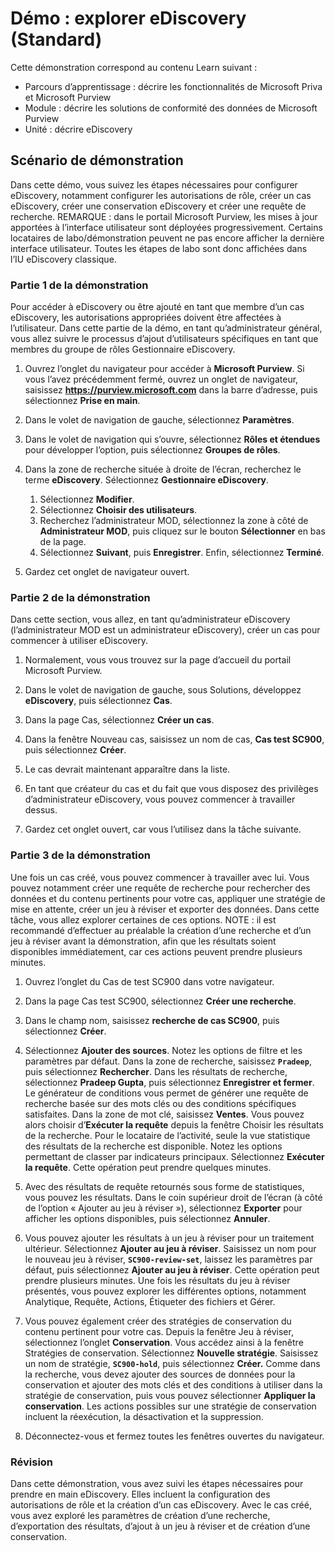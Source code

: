 <!---
---
Démonstration : titre : « Explorer eDiscovery » Parcours d’apprentissage/Module/Unité : « Décrire les fonctionnalités de Microsoft Priva et Microsoft Purview ; Module 3 : décrire les solutions de conformité des données de Microsoft Purview ; Unité 2 : décrire eDiscovery »
---
--->

# Démo : explorer eDiscovery (Standard)

Cette démonstration correspond au contenu Learn suivant :

- Parcours d’apprentissage : décrire les fonctionnalités de Microsoft Priva et Microsoft Purview
- Module : décrire les solutions de conformité des données de Microsoft Purview
- Unité : décrire eDiscovery

## Scénario de démonstration

Dans cette démo, vous suivez les étapes nécessaires pour configurer eDiscovery, notamment configurer les autorisations de rôle, créer un cas eDiscovery, créer une conservation eDiscovery et créer une requête de recherche.  REMARQUE : dans le portail Microsoft Purview, les mises à jour apportées à l’interface utilisateur sont déployées progressivement. Certains locataires de labo/démonstration peuvent ne pas encore afficher la dernière interface utilisateur. Toutes les étapes de labo sont donc affichées dans l’IU eDiscovery classique.

### Partie 1 de la démonstration

Pour accéder à eDiscovery ou être ajouté en tant que membre d’un cas eDiscovery, les autorisations appropriées doivent être affectées à l’utilisateur. Dans cette partie de la démo, en tant qu’administrateur général, vous allez suivre le processus d’ajout d’utilisateurs spécifiques en tant que membres du groupe de rôles Gestionnaire eDiscovery.

1. Ouvrez l’onglet du navigateur pour accéder à **Microsoft Purview**. Si vous l’avez précédemment fermé, ouvrez un onglet de navigateur, saisissez **https://purview.microsoft.com** dans la barre d’adresse, puis sélectionnez **Prise en main**.  
1. Dans le volet de navigation de gauche, sélectionnez **Paramètres**.
1. Dans le volet de navigation qui s’ouvre, sélectionnez **Rôles et étendues** pour développer l’option, puis sélectionnez **Groupes de rôles**.
1. Dans la zone de recherche située à droite de l’écran, recherchez le terme **eDiscovery**.  Sélectionnez **Gestionnaire eDiscovery**.
    1. Sélectionnez **Modifier**.
    1. Sélectionnez **Choisir des utilisateurs**.
    1. Recherchez l’administrateur MOD, sélectionnez la zone à côté de **Administrateur MOD**, puis cliquez sur le bouton **Sélectionner** en bas de la page.
    1. Sélectionnez **Suivant**, puis **Enregistrer**. Enfin, sélectionnez **Terminé**.

1. Gardez cet onglet de navigateur ouvert.

### Partie 2 de la démonstration

Dans cette section, vous allez, en tant qu’administrateur eDiscovery (l’administrateur MOD est un administrateur eDiscovery), créer un cas pour commencer à utiliser eDiscovery.

1. Normalement, vous vous trouvez sur la page d’accueil du portail Microsoft Purview.

1. Dans le volet de navigation de gauche, sous Solutions, développez **eDiscovery**, puis sélectionnez **Cas**.

1. Dans la page Cas, sélectionnez **Créer un cas**.

1. Dans la fenêtre Nouveau cas, saisissez un nom de cas, **Cas test SC900**, puis sélectionnez **Créer**.

1. Le cas devrait maintenant apparaître dans la liste.

1. En tant que créateur du cas et du fait que vous disposez des privilèges d’administrateur eDiscovery, vous pouvez commencer à travailler dessus.  

1. Gardez cet onglet ouvert, car vous l’utilisez dans la tâche suivante.

### Partie 3 de la démonstration

Une fois un cas créé, vous pouvez commencer à travailler avec lui. Vous pouvez notamment créer une requête de recherche pour rechercher des données et du contenu pertinents pour votre cas, appliquer une stratégie de mise en attente, créer un jeu à réviser et exporter des données. Dans cette tâche, vous allez explorer certaines de ces options. NOTE : il est recommandé d’effectuer au préalable la création d’une recherche et d’un jeu à réviser avant la démonstration, afin que les résultats soient disponibles immédiatement, car ces actions peuvent prendre plusieurs minutes.  

1. Ouvrez l’onglet du Cas de test SC900 dans votre navigateur.

1. Dans la page Cas test SC900, sélectionnez **Créer une recherche**.

1. Dans le champ nom, saisissez **recherche de cas SC900**, puis sélectionnez **Créer**.

1. Sélectionnez **Ajouter des sources**. Notez les options de filtre et les paramètres par défaut. Dans la zone de recherche, saisissez **`Pradeep`**, puis sélectionnez **Rechercher**. Dans les résultats de recherche, sélectionnez **Pradeep Gupta**, puis sélectionnez **Enregistrer et fermer**. Le générateur de conditions vous permet de générer une requête de recherche basée sur des mots clés ou des conditions spécifiques satisfaites. Dans la zone de mot clé, saisissez **Ventes**. Vous pouvez alors choisir d’**Exécuter la requête** depuis la fenêtre Choisir les résultats de la recherche. Pour le locataire de l’activité, seule la vue statistique des résultats de la recherche est disponible. Notez les options permettant de classer par indicateurs principaux. Sélectionnez **Exécuter la requête**.  Cette opération peut prendre quelques minutes.

1. Avec des résultats de requête retournés sous forme de statistiques, vous pouvez les résultats.  Dans le coin supérieur droit de l’écran (à côté de l’option « Ajouter au jeu à réviser »), sélectionnez **Exporter** pour afficher les options disponibles, puis sélectionnez **Annuler**.

1. Vous pouvez ajouter les résultats à un jeu à réviser pour un traitement ultérieur.  Sélectionnez **Ajouter au jeu à réviser**. Saisissez un nom pour le nouveau jeu à réviser, **`SC900-review-set`**, laissez les paramètres par défaut, puis sélectionnez **Ajouter au jeu à réviser**. Cette opération peut prendre plusieurs minutes. Une fois les résultats du jeu à réviser présentés, vous pouvez explorer les différentes options, notamment Analytique, Requête, Actions, Étiqueter des fichiers et Gérer.

1. Vous pouvez également créer des stratégies de conservation du contenu pertinent pour votre cas. Depuis la fenêtre Jeu à réviser, sélectionnez l’onglet **Conservation**.  Vous accédez ainsi à la fenêtre Stratégies de conservation. Sélectionnez **Nouvelle stratégie**.  Saisissez un nom de stratégie, **`SC900-hold`**, puis sélectionnez **Créer.**  Comme dans la recherche, vous devez ajouter des sources de données pour la conservation et ajouter des mots clés et des conditions à utiliser dans la stratégie de conservation, puis vous pouvez sélectionner **Appliquer la conservation**.  Les actions possibles sur une stratégie de conservation incluent la réexécution, la désactivation et la suppression.

1. Déconnectez-vous et fermez toutes les fenêtres ouvertes du navigateur.

### Révision

Dans cette démonstration, vous avez suivi les étapes nécessaires pour prendre en main eDiscovery. Elles incluent la configuration des autorisations de rôle et la création d’un cas eDiscovery.  Avec le cas créé, vous avez exploré les paramètres de création d’une recherche, d’exportation des résultats, d’ajout à un jeu à réviser et de création d’une conservation.
